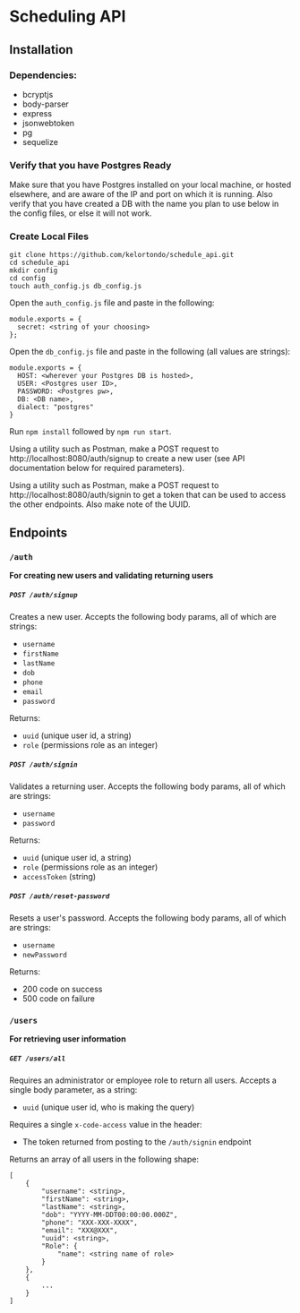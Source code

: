 # Scheduling API
## Installation
### Dependencies:
- bcryptjs
- body-parser
- express
- jsonwebtoken
- pg
- sequelize

### Verify that you have Postgres Ready
Make sure that you have Postgres installed on your local machine, or hosted elsewhere, and are aware of the IP and port on which it is running.
Also verify that you have created a DB with the name you plan to use below in the config files, or else it will not work.
### Create Local Files
```
git clone https://github.com/kelortondo/schedule_api.git
cd schedule_api
mkdir config
cd config
touch auth_config.js db_config.js
```
Open the `auth_config.js` file and paste in the following:
```
module.exports = {
  secret: <string of your choosing>
};
```

Open the `db_config.js` file and paste in the following (all values are strings):
```
module.exports = {
  HOST: <wherever your Postgres DB is hosted>,
  USER: <Postgres user ID>,
  PASSWORD: <Postgres pw>,
  DB: <DB name>,
  dialect: "postgres"
}
```
Run `npm install` followed by `npm run start`.

Using a utility such as Postman, make a POST request to  http://localhost:8080/auth/signup to create a new user (see API documentation below for required parameters).

Using a utility such as Postman, make a POST request to http://localhost:8080/auth/signin to get a token that can be used to access the other endpoints. Also make note of the UUID.

## Endpoints
### `/auth`
<b>For creating new users and validating returning users</b>

##### `POST /auth/signup`
Creates a new user.
Accepts the following body params, all of which are strings:
- `username`
- `firstName`
- `lastName`
- `dob`
- `phone`
- `email`
- `password`

Returns:
- `uuid` (unique user id, a string)
- `role` (permissions role as an integer)

##### `POST /auth/signin`
Validates a returning user.
Accepts the following body params, all of which are strings:
- `username`
- `password`

Returns:
- `uuid` (unique user id, a string)
- `role` (permissions role as an integer)
- `accessToken` (string)

##### `POST /auth/reset-password`
Resets a user's password.
Accepts the following body params, all of which are strings:
- `username`
- `newPassword`

Returns:
- 200 code on success
- 500 code on failure

### `/users`
<b>For retrieving user information</b>

##### `GET /users/all`
Requires an administrator or employee role to return all users.
Accepts a single body parameter, as a string:
- `uuid` (unique user id, who is making the query)

Requires a single `x-code-access` value in the header:
- The token returned from posting to the `/auth/signin` endpoint

Returns an array of all users in the following shape:
```
[
    {
        "username": <string>,
        "firstName": <string>,
        "lastName": <string>,
        "dob": "YYYY-MM-DDT00:00:00.000Z",
        "phone": "XXX-XXX-XXXX",
        "email": "XXX@XXX",
        "uuid": <string>,
        "Role": {
            "name": <string name of role>
        }
    },
    {
        ...
    }
]
```